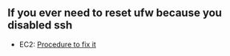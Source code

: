 ## If you ever need to reset ufw because you disabled ssh
- EC2: [Procedure to fix it](https://serverfault.com/a/971179)
